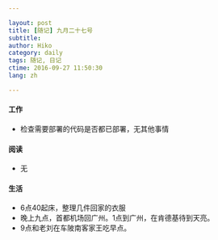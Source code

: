```yaml
---

layout: post  
title: [随记] 九月二十七号  
subtitle:   
author: Hiko  
category: daily
tags: 随记, 日记  
ctime: 2016-09-27 11:50:30  
lang: zh  

---
```


#### 工作

- 检查需要部署的代码是否都已部署，无其他事情

#### 阅读

- 无

#### 生活

- 6点40起床，整理几件回家的衣服
- 晚上九点，首都机场回广州。1点到广州，在肯德基待到天亮。
- 9点和老刘在车陂南客家王吃早点。